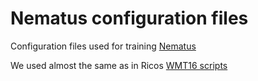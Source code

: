 # Nematus configuration files
Configuration files used for training [Nematus](https://github.com/rsennrich/nematus/)

We used almost the same as in Ricos [WMT16 scripts](https://github.com/rsennrich/wmt16-scripts/)
